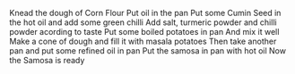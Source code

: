 Knead the dough of Corn Flour
Put oil in the pan
Put some Cumin Seed in the hot oil and add some green chilli
Add salt, turmeric powder and chilli powder acording to taste
Put some boiled potatoes in pan 
And mix it well
Make a cone of dough and fill it with masala potatoes
Then take another pan and put some refined oil in pan
Put the samosa in pan with hot oil
Now the Samosa is ready



